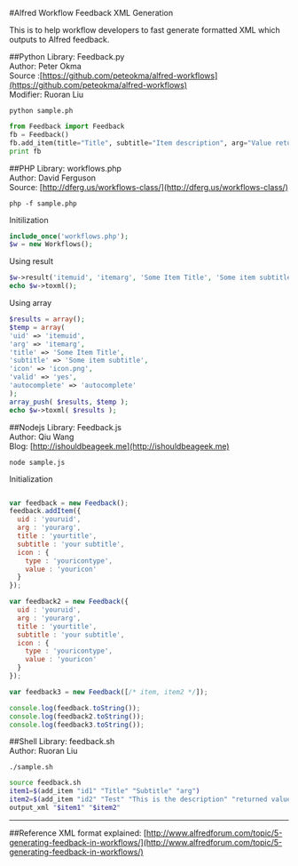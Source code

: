 #Alfred Workflow Feedback XML Generation

This is to help workflow developers to fast generate formatted XML which outputs to Alfred feedback.

##Python
Library: Feedback.py  
Author: Peter Okma  
Source :[https://github.com/peteokma/alfred-workflows](https://github.com/peteokma/alfred-workflows)  
Modifier: Ruoran Liu

`python sample.ph`

```python
from Feedback import Feedback
fb = Feedback()
fb.add_item(title="Title", subtitle="Item description", arg="Value return to workflow", valid="yes", autocomplete="Description", icon="public.jpeg", filetype="file", icontype="filetype")
print fb
```

##PHP
Library: workflows.php  
Author: David Ferguson  
Source: [http://dferg.us/workflows-class/](http://dferg.us/workflows-class/)

`php -f sample.php`

Initilization  
```php
include_once('workflows.php');
$w = new Workflows();
```
Using result  
```php
$w->result('itemuid', 'itemarg', 'Some Item Title', 'Some item subtitle', 'icon.png', 'yes', 'autocomplete');
echo $w->toxml();
```

Using array  
```php
$results = array();
$temp = array(
'uid' => 'itemuid',
'arg' => 'itemarg',
'title' => 'Some Item Title',
'subtitle' => 'Some item subtitle',
'icon' => 'icon.png',
'valid' => 'yes',
'autocomplete' => 'autocomplete'
);
array_push( $results, $temp );
echo $w->toxml( $results );
```

##Nodejs
Library: Feedback.js  
Author: Qiu Wang  
Blog: [http://ishouldbeageek.me](http://ishouldbeageek.me)

`node sample.js`

Initialization  
```javascript

var feedback = new Feedback();
feedback.addItem({ 
  uid : 'youruid', 
  arg : 'yourarg', 
  title : 'yourtitle',
  subtitle : 'your subtitle',
  icon : {
    type : 'youricontype',
    value : 'youricon'
  }
});

var feedback2 = new Feedback({ 
  uid : 'youruid', 
  arg : 'yourarg', 
  title : 'yourtitle',
  subtitle : 'your subtitle',
  icon : {
    type : 'youricontype',
    value : 'youricon'
  }
});

var feedback3 = new Feedback([/* item, item2 */]);

console.log(feedback.toString());
console.log(feedback2.toString());
console.log(feedback3.toString());
```

##Shell
Library: feedback.sh  
Author: Ruoran Liu

`./sample.sh`

```sh
source feedback.sh
item1=$(add_item "id1" "Title" "Subtitle" "arg")
item2=$(add_item "id2" "Test" "This is the description" "returned value" "yes" "autocomplete" "public.jpeg" "file" "filetype")
output_xml "$item1" "$item2"
```

---
##Reference
XML format explained: [http://www.alfredforum.com/topic/5-generating-feedback-in-workflows/](http://www.alfredforum.com/topic/5-generating-feedback-in-workflows/)
